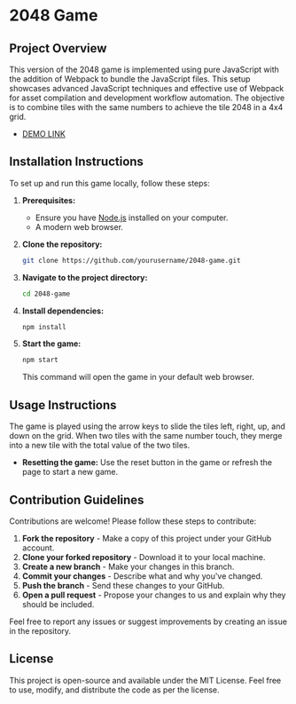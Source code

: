 # 2048 Game

## Project Overview
This version of the 2048 game is implemented using pure JavaScript with the addition of Webpack to bundle the JavaScript files. This setup showcases advanced JavaScript techniques and effective use of Webpack for asset compilation and development workflow automation. The objective is to combine tiles with the same numbers to achieve the tile 2048 in a 4x4 grid.

- [DEMO LINK](https://hyper2307.github.io/2048-game/)


## Installation Instructions
To set up and run this game locally, follow these steps:

1. **Prerequisites:**
   - Ensure you have [Node.js](https://nodejs.org/) installed on your computer.
   - A modern web browser.

2. **Clone the repository:**
   ```bash
   git clone https://github.com/yourusername/2048-game.git
   ```

3. **Navigate to the project directory:**
   ```bash
   cd 2048-game
   ```

4. **Install dependencies:**
   ```bash
   npm install
   ```

5. **Start the game:**
   ```bash
   npm start
   ```
   This command will open the game in your default web browser.

## Usage Instructions
The game is played using the arrow keys to slide the tiles left, right, up, and down on the grid. When two tiles with the same number touch, they merge into a new tile with the total value of the two tiles.

- **Resetting the game:** Use the reset button in the game or refresh the page to start a new game.

## Contribution Guidelines
Contributions are welcome! Please follow these steps to contribute:

1. **Fork the repository** - Make a copy of this project under your GitHub account.
2. **Clone your forked repository** - Download it to your local machine.
3. **Create a new branch** - Make your changes in this branch.
4. **Commit your changes** - Describe what and why you've changed.
5. **Push the branch** - Send these changes to your GitHub.
6. **Open a pull request** - Propose your changes to us and explain why they should be included.

Feel free to report any issues or suggest improvements by creating an issue in the repository.

## License
This project is open-source and available under the MIT License. Feel free to use, modify, and distribute the code as per the license.

